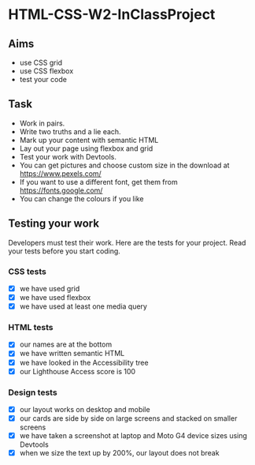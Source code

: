 # HTML-CSS-W2-InClassProject

## Aims

- use CSS grid
- use CSS flexbox
- test your code

## Task

- Work in pairs.
- Write two truths and a lie each.
- Mark up your content with semantic HTML
- Lay out your page using flexbox and grid
- Test your work with Devtools.
- You can get pictures and choose custom size in the download at https://www.pexels.com/
- If you want to use a different font, get them from https://fonts.google.com/
- You can change the colours if you like

## Testing your work

Developers must test their work. Here are the tests for your project. Read your tests before you start coding.

### CSS tests

- [x] we have used grid
- [x] we have used flexbox
- [x] we have used at least one media query

### HTML tests

- [x] our names are at the bottom
- [x] we have written semantic HTML
- [x] we have looked in the Accessibility tree
- [x] our Lighthouse Access score is 100

### Design tests

- [x] our layout works on desktop and mobile
- [x] our cards are side by side on large screens and stacked on smaller screens
- [x] we have taken a screenshot at laptop and Moto G4 device sizes using Devtools
- [x] when we size the text up by 200%, our layout does not break
